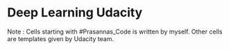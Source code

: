 # Deep Learning Udacity


Note : Cells starting with #Prasannas_Code is written by myself. Other cells are templates given by Udacity team.
